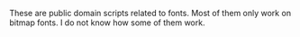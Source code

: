 These are public domain scripts related to fonts. Most of them only work on bitmap fonts. I do not know how some of them work.